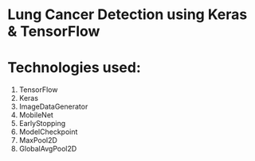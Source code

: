 # Lung Cancer Detection using Keras & TensorFlow

# Technologies used:
1. TensorFlow
2. Keras
3. ImageDataGenerator
4. MobileNet
5. EarlyStopping
6. ModelCheckpoint
7. MaxPool2D
8. GlobalAvgPool2D

